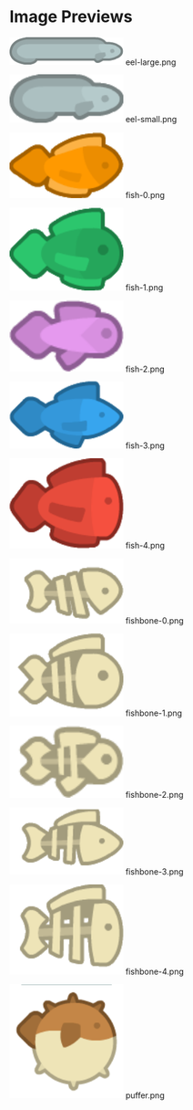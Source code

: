 # Image Previews

<img src="eel-large.png" width="200" /> eel-large.png<br>

<img src="eel-small.png" width="200" /> eel-small.png<br>

<img src="fish-0.png" width="200" /> fish-0.png<br>

<img src="fish-1.png" width="200" /> fish-1.png<br>

<img src="fish-2.png" width="200" /> fish-2.png<br>

<img src="fish-3.png" width="200" /> fish-3.png<br>

<img src="fish-4.png" width="200" /> fish-4.png<br>

<img src="fishbone-0.png" width="200" /> fishbone-0.png<br>

<img src="fishbone-1.png" width="200" /> fishbone-1.png<br>

<img src="fishbone-2.png" width="200" /> fishbone-2.png<br>

<img src="fishbone-3.png" width="200" /> fishbone-3.png<br>

<img src="fishbone-4.png" width="200" /> fishbone-4.png<br>

<img src="puffer.png" width="200" /> puffer.png<br>

